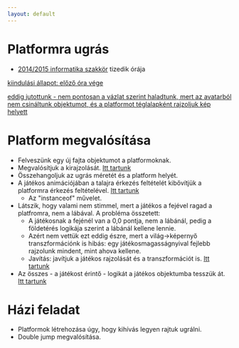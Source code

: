 ```yaml
---
layout: default
---
```

# Platformra ugrás

 - [2014/2015 informatika szakkör][szakkor_honlap] tizedik órája
 
 [szakkor_honlap]: http://rizsi.github.io/szakkor2014/index.html
 
[kiindulási állapot: előző óra vége](game-00.html)

[eddig jutottunk - nem pontosan a vázlat szerint haladtunk, mert az avatarból nem csináltunk objektumot, és a platformot téglalapként rajzoljuk kép helyett](game.html)

# Platform megvalósítása

 * Felveszünk egy új fajta objektumot a platformoknak.
 * Megvalósítjuk a kirajzolását. [Itt tartunk](game-01.html)
 * Összehangoljuk az ugrás méretét és a platform helyét.
 * A játékos animációjában a talajra érkezés feltételét kibővítjük a platformra érkezés feltételével. [Itt tartunk](game-02.html)
   * Az "instanceof" művelet.
 * Látszik, hogy valami nem stimmel, mert a játékos a fejével ragad a platfromra, nem a lábával. A probléma összetett:
   * A játékosnak a fejénél van a 0,0 pontja, nem a lábánál, pedig a földetérés logikája szerint a lábánál kellene lennie.
   * Azért nem vettük ezt eddig észre, mert a világ->képernyő transzformációnk is hibás: egy játékosmagasságnyival fejlebb rajzolunk mindent, mint ahova kellene.
   * Javítás: javítjuk a játékos rajzolását és a transzformációt is. [Itt tartunk](game-03.html)
 * Az összes - a játékost érintő - logikát a játékos objektumba tesszük át. [Itt tartunk](game-04.html)


# Házi feladat

 * Platformok létrehozása úgy, hogy kihívás legyen rajtuk ugrálni.
 * Double jump megvalósítása.

